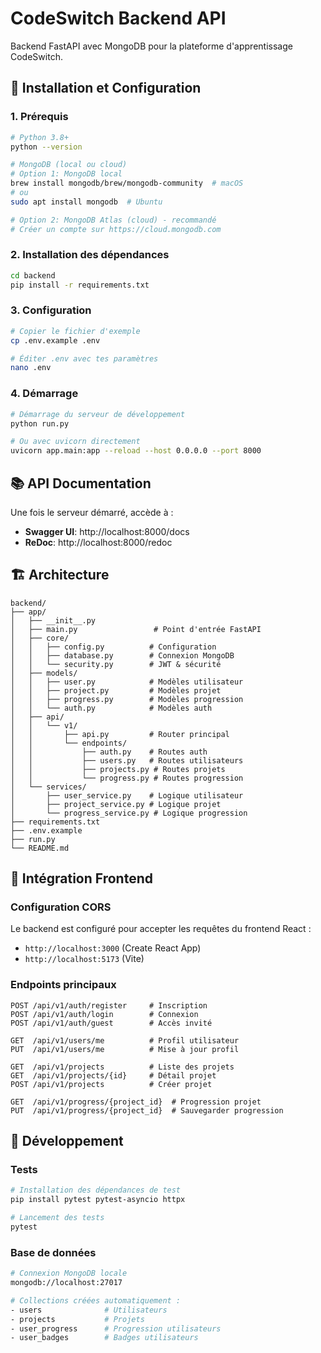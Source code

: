 # CodeSwitch Backend API

Backend FastAPI avec MongoDB pour la plateforme d'apprentissage CodeSwitch.

## 🚀 Installation et Configuration

### 1. Prérequis
```bash
# Python 3.8+
python --version

# MongoDB (local ou cloud)
# Option 1: MongoDB local
brew install mongodb/brew/mongodb-community  # macOS
# ou
sudo apt install mongodb  # Ubuntu

# Option 2: MongoDB Atlas (cloud) - recommandé
# Créer un compte sur https://cloud.mongodb.com
```

### 2. Installation des dépendances
```bash
cd backend
pip install -r requirements.txt
```

### 3. Configuration
```bash
# Copier le fichier d'exemple
cp .env.example .env

# Éditer .env avec tes paramètres
nano .env
```

### 4. Démarrage
```bash
# Démarrage du serveur de développement
python run.py

# Ou avec uvicorn directement
uvicorn app.main:app --reload --host 0.0.0.0 --port 8000
```

## 📚 API Documentation

Une fois le serveur démarré, accède à :
- **Swagger UI**: http://localhost:8000/docs
- **ReDoc**: http://localhost:8000/redoc

## 🏗️ Architecture

```
backend/
├── app/
│   ├── __init__.py
│   ├── main.py                 # Point d'entrée FastAPI
│   ├── core/
│   │   ├── config.py          # Configuration
│   │   ├── database.py        # Connexion MongoDB
│   │   └── security.py        # JWT & sécurité
│   ├── models/
│   │   ├── user.py            # Modèles utilisateur
│   │   ├── project.py         # Modèles projet
│   │   ├── progress.py        # Modèles progression
│   │   └── auth.py            # Modèles auth
│   ├── api/
│   │   └── v1/
│   │       ├── api.py         # Router principal
│   │       └── endpoints/
│   │           ├── auth.py    # Routes auth
│   │           ├── users.py   # Routes utilisateurs
│   │           ├── projects.py # Routes projets
│   │           └── progress.py # Routes progression
│   └── services/
│       ├── user_service.py    # Logique utilisateur
│       ├── project_service.py # Logique projet
│       └── progress_service.py # Logique progression
├── requirements.txt
├── .env.example
├── run.py
└── README.md
```

## 🔌 Intégration Frontend

### Configuration CORS
Le backend est configuré pour accepter les requêtes du frontend React :
- `http://localhost:3000` (Create React App)
- `http://localhost:5173` (Vite)

### Endpoints principaux
```
POST /api/v1/auth/register     # Inscription
POST /api/v1/auth/login        # Connexion
POST /api/v1/auth/guest        # Accès invité

GET  /api/v1/users/me          # Profil utilisateur
PUT  /api/v1/users/me          # Mise à jour profil

GET  /api/v1/projects          # Liste des projets
GET  /api/v1/projects/{id}     # Détail projet
POST /api/v1/projects          # Créer projet

GET  /api/v1/progress/{project_id}  # Progression projet
PUT  /api/v1/progress/{project_id}  # Sauvegarder progression
```

## 🔧 Développement

### Tests
```bash
# Installation des dépendances de test
pip install pytest pytest-asyncio httpx

# Lancement des tests
pytest
```

### Base de données
```bash
# Connexion MongoDB locale
mongodb://localhost:27017

# Collections créées automatiquement :
- users              # Utilisateurs
- projects           # Projets
- user_progress      # Progression utilisateurs
- user_badges        # Badges utilisateurs
```